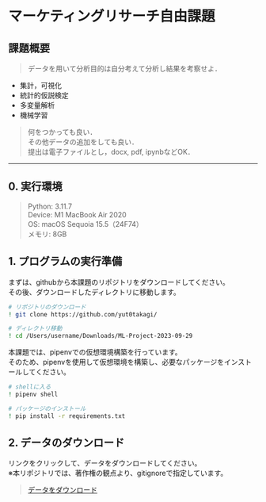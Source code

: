 # マーケティングリサーチ自由課題

## 課題概要
> データを用いて分析目的は自分考えて分析し結果を考察せよ．
- 集計，可視化
- 統計的仮説検定
- 多変量解析
- 機械学習
> 何をつかっても良い．   
> その他データの追加をしても良い．   
> 提出は電子ファイルとし，docx, pdf, ipynbなどOK．

---

## 0. 実行環境

> Python: 3.11.7    
> Device: M1 MacBook Air 2020    
> OS: macOS Sequoia 15.5（24F74）    
> メモリ: 8GB    

## 1. プログラムの実行準備

まずは、githubから本課題のリポジトリをダウンロードしてください。   
その後、ダウンロードしたディレクトリに移動します。

```bash
# リポジトリのダウンロード
! git clone https://github.com/yut0takagi/

# ディレクトリ移動
! cd /Users/username/Downloads/ML-Project-2023-09-29
```


本課題では、pipenvでの仮想環境構築を行っています。   
そのため、pipenvを使用して仮想環境を構築し、必要なパッケージをインストールしてください。

```bash
# shellに入る
! pipenv shell

# パッケージのインストール
! pip install -r requirements.txt
```

## 2. データのダウンロード
リンクをクリックして、データをダウンロードしてください。   
※本リポジトリでは、著作権の観点より、gitignoreで指定しています。
> [データをダウンロード](https://room.chuo-u.ac.jp/ct/page_6033098c5646043)

